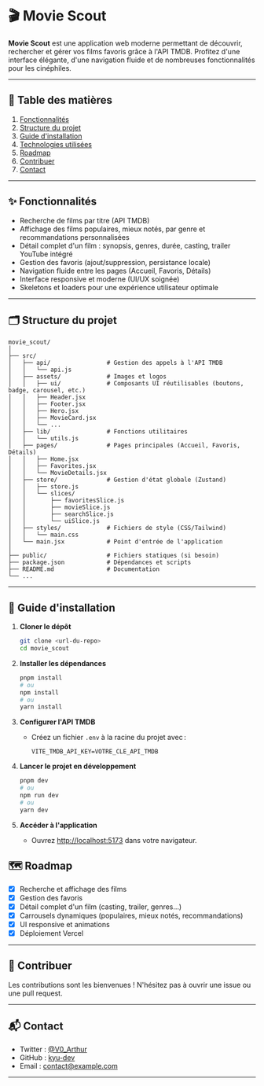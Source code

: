 # 🎬 Movie Scout

**Movie Scout** est une application web moderne permettant de découvrir, rechercher et gérer vos films favoris grâce à l'API TMDB. Profitez d'une interface élégante, d'une navigation fluide et de nombreuses fonctionnalités pour les cinéphiles.

---

## 📑 Table des matières

1. [Fonctionnalités](#fonctionnalités)
2. [Structure du projet](#structure-du-projet)
3. [Guide d'installation](#guide-dinstallation)
4. [Technologies utilisées](#technologies-utilisées)
5. [Roadmap](#roadmap)
6. [Contribuer](#contribuer)
7. [Contact](#contact)

---

## ✨ Fonctionnalités

- Recherche de films par titre (API TMDB)
- Affichage des films populaires, mieux notés, par genre et recommandations personnalisées
- Détail complet d'un film : synopsis, genres, durée, casting, trailer YouTube intégré
- Gestion des favoris (ajout/suppression, persistance locale)
- Navigation fluide entre les pages (Accueil, Favoris, Détails)
- Interface responsive et moderne (UI/UX soignée)
- Skeletons et loaders pour une expérience utilisateur optimale

---

## 🗂️ Structure du projet

```
movie_scout/
│
├── src/
│   ├── api/                # Gestion des appels à l'API TMDB
│   │   └── api.js
│   ├── assets/             # Images et logos
│   │   ├── ui/             # Composants UI réutilisables (boutons, badge, carousel, etc.)
│   │   ├── Header.jsx
│   │   ├── Footer.jsx
│   │   ├── Hero.jsx
│   │   ├── MovieCard.jsx
│   │   └── ...
│   ├── lib/                # Fonctions utilitaires
│   │   └── utils.js
│   ├── pages/              # Pages principales (Accueil, Favoris, Détails)
│   │   ├── Home.jsx
│   │   ├── Favorites.jsx
│   │   └── MovieDetails.jsx
│   ├── store/              # Gestion d'état globale (Zustand)
│   │   ├── store.js
│   │   └── slices/
│   │       ├── favoritesSlice.js
│   │       ├── movieSlice.js
│   │       ├── searchSlice.js
│   │       └── uiSlice.js
│   ├── styles/             # Fichiers de style (CSS/Tailwind)
│   │   └── main.css
│   └── main.jsx            # Point d'entrée de l'application
│
├── public/                 # Fichiers statiques (si besoin)
├── package.json            # Dépendances et scripts
├── README.md               # Documentation
└── ...
```

---

## 🚀 Guide d'installation

1. **Cloner le dépôt**

   ```bash
   git clone <url-du-repo>
   cd movie_scout
   ```

2. **Installer les dépendances**

   ```bash
   pnpm install
   # ou
   npm install
   # ou
   yarn install
   ```

3. **Configurer l'API TMDB**

   - Créez un fichier `.env` à la racine du projet avec :
     ```
     VITE_TMDB_API_KEY=VOTRE_CLE_API_TMDB
     ```

4. **Lancer le projet en développement**

   ```bash
   pnpm dev
   # ou
   npm run dev
   # ou
   yarn dev
   ```

5. **Accéder à l'application**
   - Ouvrez [http://localhost:5173](http://localhost:5173) dans votre navigateur.

## 🗺️ Roadmap

- [x] Recherche et affichage des films
- [x] Gestion des favoris
- [x] Détail complet d'un film (casting, trailer, genres…)
- [x] Carrousels dynamiques (populaires, mieux notés, recommandations)
- [x] UI responsive et animations
- [x] Déploiement Vercel

---

## 🤝 Contribuer

Les contributions sont les bienvenues ! N'hésitez pas à ouvrir une issue ou une pull request.

---

## 📬 Contact

- Twitter : [@V0_Arthur](https://x.com/V0_Arthur)
- GitHub : [kyu-dev](https://github.com/kyu-dev)
- Email : contact@example.com

---
